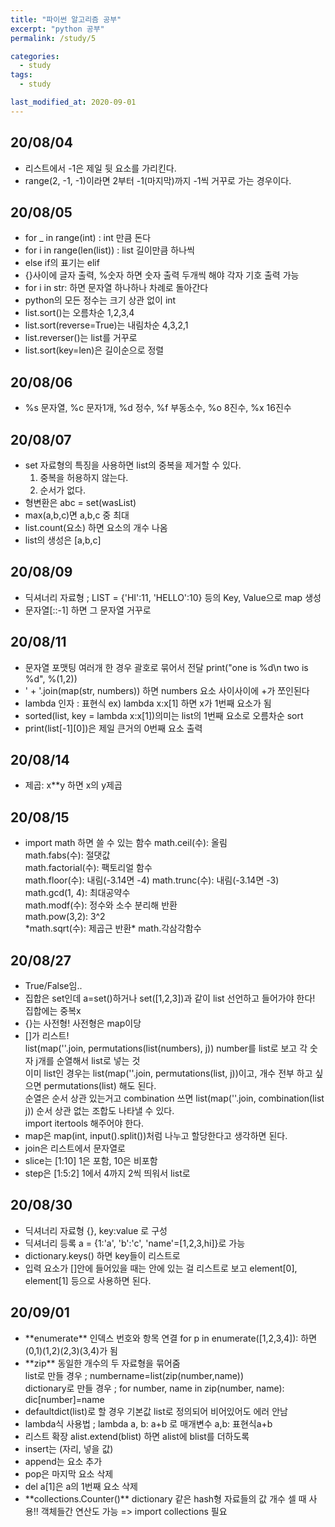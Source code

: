 ```yaml
---
title: "파이썬 알고리즘 공부"
excerpt: "python 공부"
permalink: /study/5

categories:
  - study
tags:
  - study

last_modified_at: 2020-09-01
---
```

## 20/08/04
- 리스트에서 -1은 제일 뒷 요소를 가리킨다.  
- range(2, -1, -1)이라면 2부터 -1(마지막)까지 -1씩 거꾸로 가는 경우이다.  

## 20/08/05
- for _ in range(int) : int 만큼 돈다  
- for i in range(len(list)) : list 길이만큼 하나씩  
- else if의 표기는 elif  
- {}사이에 글자 출력, %숫자 하면 숫자 출력 두개씩 해야 각자 기호 출력 가능
- for i in str: 하면 문자열 하나하나 차례로 돌아간다  
- python의 모든 정수는 크기 상관 없이 int  
- list.sort()는 오름차순 1,2,3,4
- list.sort(reverse=True)는 내림차순 4,3,2,1
- list.reverser()는 list를 거꾸로
- list.sort(key=len)은 길이순으로 정렬

## 20/08/06
- %s 문자열, %c 문자1개, %d 정수, %f 부동소수, %o 8진수, %x 16진수

## 20/08/07
- set 자료형의 특징을 사용하면 list의 중복을 제거할 수 있다.
  1. 중복을 허용하지 않는다.
  2. 순서가 없다.
- 형변환은 abc = set(wasList)
- max(a,b,c)면 a,b,c 중 최대
- list.count(요소) 하면 요소의 개수 나옴
- list의 생성은 [a,b,c]

## 20/08/09
- 딕셔너리 자료형 ; LIST = {'HI':11, 'HELLO':10} 등의 Key, Value으로 map 생성
- 문자열[::-1] 하면 그 문자열 거꾸로 

## 20/08/11
- 문자열 포맷팅 여러개 한 경우 괄호로 묶어서 전달 print("one is %d\n two is %d", %(1,2))
- ' + '.join(map(str, numbers)) 하면 numbers 요소 사이사이에 +가 쪼인된다
- lambda 인자 : 표현식 ex) lambda x:x[1] 하면 x가 1번째 요소가 됨
- sorted(list, key = lambda x:x[1])의미는 list의 1번째 요소로 오름차순 sort
- print(list[-1][0])은 제일 큰거의 0번째 요소 출력

## 20/08/14
- 제곱: x**y 하면 x의 y제곱

## 20/08/15
- import math 하면 쓸 수 있는 함수
    math.ceil(수): 올림  
    math.fabs(수): 절댓값  
    math.factorial(수): 팩토리얼 함수  
    math.floor(수): 내림(-3.14면 -4)
    math.trunc(수): 내림(-3.14면 -3)  
    math.gcd(1, 4): 최대공약수  
    math.modf(수): 정수와 소수 분리해 반환  
    math.pow(3,2): 3^2  
    \*math.sqrt(수): 제곱근 반환\*
    math.각삼각함수

## 20/08/27
- True/False임..  
- 집합은 set인데 a=set()하거나 set([1,2,3])과 같이 list 선언하고 들어가야 한다! 집합에는 중복x  
- {}는 사전형! 사전형은 map이당  
- []가 리스트!  
    list(map(''.join, permutations(list(numbers), j)) number를 list로 보고 각 숫자 j개를 순열해서 list로 넣는 것  
    이미 list인 경우는 list(map(''.join, permutations(list, j))이고, 개수 전부 하고 싶으면 permutations(list) 해도 된다.  
    순열은 순서 상관 있는거고 combination 쓰면 list(map(''.join, combination(list j)) 순서 상관 없는 조합도 나타낼 수 있다.  
    import itertools 해주어야 한다.  
- map은 map(int, input().split())처럼 나누고 할당한다고 생각하면 된다.  
- join은 리스트에서 문자열로  
- slice는 [1:10] 1은 포함, 10은 비포함  
- step은 [1:5:2] 1에서 4까지 2씩 띄워서 list로

## 20/08/30
- 딕셔너리 자료형 {}, key:value 로 구성  
- 딕셔너리 등록 a = {1:'a', 'b':'c', 'name'=[1,2,3,hi]}로 가능  
- dictionary.keys() 하면 key들이 리스트로  
- 입력 요소가 []안에 들어있을 때는 안에 있는 걸 리스트로 보고 element[0], element[1] 등으로 사용하면 된다.  

## 20/09/01
- \*\*enumerate\*\* 인덱스 번호와 항목 연결 for p in enumerate([1,2,3,4]): 하면 (0,1)(1,2)(2,3)(3,4)가 됨  
- \*\*zip\*\* 동일한 개수의 두 자료형을 묶어줌  
list로 만들 경우 ; numbername=list(zip(number,name))  
dictionary로 만들 경우 ; for number, name in zip(number, name): dic[number]=name  
- defaultdict(list)로 할 경우 기본값 list로 정의되어 비어있어도 에러 안남
- lambda식 사용법 ; lambda a, b: a+b 로 매개변수 a,b: 표현식a+b
- 리스트 확장 alist.extend(blist) 하면 alist에 blist를 더하도록
- insert는 (자리, 넣을 값)
- append는 요소 추가
- pop은 마지막 요소 삭제
- del a[1]은 a의 1번째 요소 삭제
- \*\*collections.Counter()\*\* dictionary 같은 hash형 자료들의 값 개수 셀 때 사용!! 객체들간 연산도 가능 => import collections 필요  
